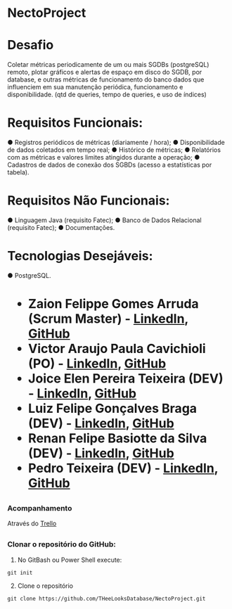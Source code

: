 # NectoProject

<h1 align="left">Desafio</h1>

Coletar métricas periodicamente de um ou mais SGDBs (postgreSQL) remoto, plotar gráficos e alertas de espaço em disco do SGDB, por database, e outras métricas de funcionamento do banco dados que influenciem em sua manutenção periódica, funcionamento e disponibilidade. (qtd de queries, tempo de queries, e uso de índices)

<h1 align="left">Requisitos Funcionais:</h1>

● Registros periódicos de métricas (diariamente / hora);
● Disponibilidade de dados coletados em tempo real;
● Histórico de métricas;
● Relatórios com as métricas e valores limites atingidos durante a operação;
● Cadastros de dados de conexão dos SGBDs (acesso a estatísticas por tabela).

<h1 align="left">Requisitos Não Funcionais:</h1>

● Linguagem Java (requisito Fatec);
● Banco de Dados Relacional (requisito Fatec);
● Documentações.

<h1 align="left">Tecnologias Desejáveis:</h1>

● PostgreSQL.


<h1 align="left"Tecnologias utilizadas:</h1>

<h1 align="left"DEV TEAM:</h1>
 
- Zaion Felippe Gomes Arruda (Scrum Master) - [LinkedIn](https://www.linkedin.com/in/zaion-gomes-b17657214/), [GitHub](https://github.com/ZaionKun)
- Victor Araujo Paula Cavichioli (PO) - [LinkedIn](https://www.linkedin.com/in/victor-araujo-paula-cavichioli-9ab48418b/), [GitHub](https://github.com/VictorCavichioli)
- Joice Elen Pereira Teixeira (DEV) - [LinkedIn](https://www.linkedin.com/in/joice-elen-2a6309207/), [GitHub](https://github.com/jojoka1)
- Luiz Felipe Gonçalves Braga (DEV) - [LinkedIn](https://www.linkedin.com/in/luiz-felipe-gon%C3%A7alves-braga-613179200/), [GitHub](https://github.com/Obrag)
- Renan Felipe Basiotte da Silva (DEV) - [LinkedIn](https://www.linkedin.com/in/renan-basiotte-b8570314a/), [GitHub](https://github.com/renanbst)
- Pedro Teixeira (DEV) - [LinkedIn](https://www.linkedin.com/in/pedrolteixeira/), [GitHub](https://github.com/pedr0luis)

##

### Acompanhamento
Através do [Trello](https://trello.com/b/3aAilzlH/api)

##

### Clonar o repositório do GitHub:
1. No GitBash ou Power Shell execute:
```
git init
```
2. Clone o repositório
```
git clone https://github.com/THeeLooksDatabase/NectoProject.git
```

